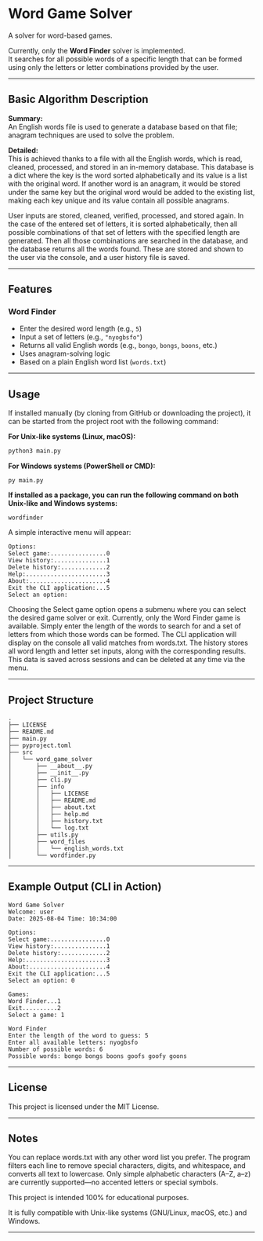 # **Word Game Solver**

A solver for word-based games.

Currently, only the **Word Finder** solver is implemented.  
It searches for all possible words of a specific length that can be formed using only the letters or letter combinations provided by the user.

---

## **Basic Algorithm Description**

**Summary:**  
An English words file is used to generate a database based on that file; anagram techniques are used to solve the problem.

**Detailed:**  
This is achieved thanks to a file with all the English words, which is read, cleaned, processed, and stored in an in-memory database. This database is a dict where the key is the word sorted alphabetically and its value is a list with the original word. If another word is an anagram, it would be stored under the same key but the original word would be added to the existing list, making each key unique and its value contain all possible anagrams.

User inputs are stored, cleaned, verified, processed, and stored again. In the case of the entered set of letters, it is sorted alphabetically, then all possible combinations of that set of letters with the specified length are generated. Then all those combinations are searched in the database, and the database returns all the words found. These are stored and shown to the user via the console, and a user history file is saved.

---

## **Features**

### Word Finder
- Enter the desired word length (e.g., `5`)
- Input a set of letters (e.g., `"nyogbsfo"`)
- Returns all valid English words (e.g., `bongo`, `bongs`, `boons`, etc.)
- Uses anagram-solving logic
- Based on a plain English word list (`words.txt`)

---

## **Usage**

If installed manually (by cloning from GitHub or downloading the project), it can be started from the project root with the following command:

**For Unix-like systems (Linux, macOS):**
```bash
python3 main.py
```

**For Windows systems (PowerShell or CMD):**
```
py main.py
```

**If installed as a package, you can run the following command on both Unix-like and Windows systems:**

```
wordfinder
```

A simple interactive menu will appear:
```
Options:
Select game:................0
View history:...............1
Delete history:.............2
Help:.......................3
About:......................4
Exit the CLI application:...5
Select an option:
```
Choosing the Select game option opens a submenu where you can select the desired game solver or exit.
Currently, only the Word Finder game is available.
Simply enter the length of the words to search for and a set of letters from which those words can be formed.
The CLI application will display on the console all valid matches from words.txt.
The history stores all word length and letter set inputs, along with the corresponding results.
This data is saved across sessions and can be deleted at any time via the menu.

---

## **Project Structure**

```
.
├── LICENSE
├── README.md
├── main.py
├── pyproject.toml
├── src
│   └── word_game_solver
│       ├── __about__.py
│       ├── __init__.py
│       ├── cli.py
│       ├── info
│       │   ├── LICENSE
│       │   ├── README.md
│       │   ├── about.txt
│       │   ├── help.md
│       │   ├── history.txt
│       │   └── log.txt
│       ├── utils.py
│       ├── word_files
│       │   └── english_words.txt
│       └── wordfinder.py
```

---

## **Example Output (CLI in Action)**

```
Word Game Solver
Welcome: user
Date: 2025-08-04 Time: 10:34:00

Options:
Select game:................0
View history:...............1
Delete history:.............2
Help:.......................3
About:......................4
Exit the CLI application:...5
Select an option: 0

Games:
Word Finder...1
Exit..........2
Select a game: 1

Word Finder
Enter the length of the word to guess: 5
Enter all available letters: nyogbsfo
Number of possible words: 6
Possible words: bongo bongs boons goofs goofy goons
```

---

## **License**
This project is licensed under the MIT License.

---

## **Notes**
You can replace words.txt with any other word list you prefer.
The program filters each line to remove special characters, digits, and whitespace, and converts all text to lowercase.
Only simple alphabetic characters (A–Z, a–z) are currently supported—no accented letters or special symbols.

This project is intended 100% for educational purposes.

It is fully compatible with Unix-like systems (GNU/Linux, macOS, etc.) and Windows.

---